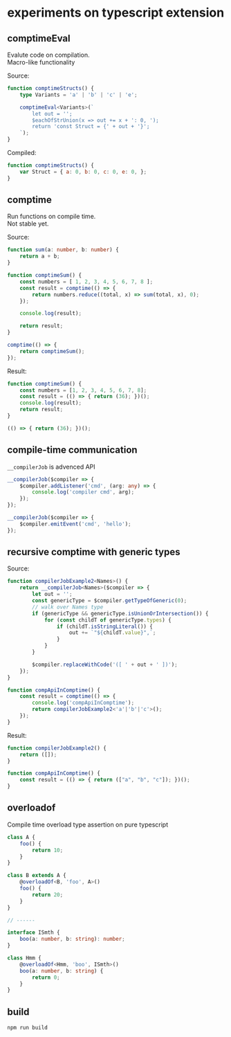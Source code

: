 # experiments on typescript extension

## comptimeEval

Evalute code on compilation.  
Macro-like functionality

Source:

```ts
function comptimeStructs() {
    type Variants = 'a' | 'b' | 'c' | 'e';

    comptimeEval<Variants>(`
        let out = '';
        $eachOfStrUnion(x => out += x + ': 0, ');
        return 'const Struct = {' + out + '}';
    `);
}
```

Compiled:

```js
function comptimeStructs() {
    var Struct = { a: 0, b: 0, c: 0, e: 0, };
}
```

## comptime

Run functions on compile time.  
Not stable yet.

Source:
```ts
function sum(a: number, b: number) {
    return a + b;
}

function comptimeSum() {
    const numbers = [ 1, 2, 3, 4, 5, 6, 7, 8 ];
    const result = comptime(() => {
        return numbers.reduce((total, x) => sum(total, x), 0);
    });

    console.log(result);

    return result;
}

comptime(() => {
    return comptimeSum();
});
```

Result:
```js
function comptimeSum() {
    const numbers = [1, 2, 3, 4, 5, 6, 7, 8];
    const result = (() => { return (36); })();
    console.log(result);
    return result;
}

(() => { return (36); })();
```

## compile-time communication

`__compilerJob` is advenced API

```ts
__compilerJob($compiler => {
    $compiler.addListener('cmd', (arg: any) => {
        console.log('compiler cmd', arg);
    });
});

__compilerJob($compiler => {
    $compiler.emitEvent('cmd', 'hello');
});
```

## recursive comptime with generic types

Source:
```ts
function compilerJobExample2<Names>() {
    return __compilerJob<Names>($compiler => {
        let out = '';
        const genericType = $compiler.getTypeOfGeneric(0);
        // walk over Names type
        if (genericType && genericType.isUnionOrIntersection()) {
            for (const childT of genericType.types) {
                if (childT.isStringLiteral()) {
                    out += `"${childT.value}",`;
                }
            }
        }

        $compiler.replaceWithCode('([ ' + out + ' ])');
    });
}

function compApiInComptime() {
    const result = comptime(() => {
        console.log('compApiInComptime');
        return compilerJobExample2<'a'|'b'|'c'>();
    });
}
```

Result:
```js
function compilerJobExample2() {
    return ([]);
}

function compApiInComptime() {
    const result = (() => { return (["a", "b", "c"]); })();
}
```

## overloadof

Compile time overload type assertion on pure typescript

```ts
class A {
    foo() {
        return 10;
    }
}

class B extends A {
    @overloadOf<B, 'foo', A>()
    foo() {
        return 20;
    }
}

// ------

interface ISmth {
    boo(a: number, b: string): number;
}

class Hmm {
    @overloadOf<Hmm, 'boo', ISmth>()
    boo(a: number, b: string) {
        return 0;
    }
}
```

## build

```
npm run build
```